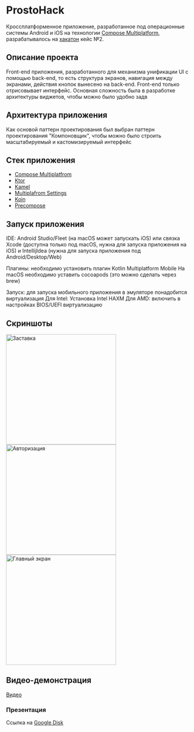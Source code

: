 # ProstoHack

Кроссплатформенное приложение, разработанное под операционные системы Android и iOS на технологии [Compose Multiplatform](https://www.jetbrains.com/lp/compose-multiplatform/), разрабатывалось на [хакатон](https://www.prostospb.team/hackathon-sber24) кейс №2.

## Описание проекта

Front-end приложения, разработанного для механизма унификации UI с помощью back-end, то есть структура экранов, навигация между экранами, действия кнопок вынесено на back-end. Front-end только отрисовывает интерфейс. Основная сложность была в разработке архитектуры виджетов, чтобы можно было удобно задв

## Архитектура приложения

Как основой паттерн проектирования был выбран паттерн проектирования "Компоновщик", чтобы можно было строить масштабируемый и кастомизируемый интерфейс

## Стек приложения

- [Compose Multiplatfrom](https://www.jetbrains.com/lp/compose-multiplatform/)
- [Ktor](https://ktor.io/docs/welcome.html)
- [Kamel](https://github.com/Kamel-Media/Kamel)
- [Multiplafrom Settings](https://github.com/russhwolf/multiplatform-settings)
- [Koin](https://insert-koin.io)
- [Precompose](https://github.com/Tlaster/PreCompose)

## Запуск приложения

IDE: Android Studio/Fleet (на macOS может запускать iOS) или связка Xcode (доступна только под macOS, нужна для запуска приложения на iOS) и IntellijIdea (нужна для запуска приложения под Android/Desktop/Web)

Плагины: необходимо установить плагин Kotlin Multiplatform Mobile
На macOS необходимо уставить cocoapods (это можно сделать через brew)

Запуск: для запуска мобильного приложения в эмуляторе понадобится виртуализация
Для Intel: Установка Intel HAXM
Для AMD: включить в настройках BIOS/UEFI виртуализацию

## Скриншоты
<p>
  <img src="../master/splash.jpg" alt="Заставка" width="300" />
  <img src="../master/enter.jpg" alt="Авторизация" width="300" />
  <img src="../master/main.jpg" alt="Главный экран" width="300" />
</p>

## Видео-демонстрация

[Видео](https://youtube.com/shorts/Yk9YlZg1AfQ?si=6DMk7B1UA5bOWpiW)

### Презентация
Ссылка на [Google Disk](https://drive.google.com/file/d/1Nh49nEqURY7byS3OAFRoZPiZ2FvH1F1X/view?usp=share_link)
